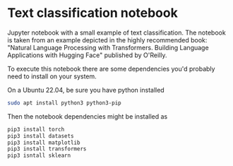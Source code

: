 # Text classification notebook
Jupyter notebook with a small example of text classification. 
The notebook is taken from an example depicted in the highly recommended book: "Natural Language Processing with Transformers. Building Language Applications with Hugging Face" published by O'Reilly. 

To execute this notebook there are some dependencies you'd probably need to install on your system. 

On a Ubuntu 22.04, be sure you have python installed

```bash
sudo apt install python3 python3-pip
```

Then the notebook dependencies might be installed as

```bash
pip3 install torch
pip3 install datasets
pip3 install matplotlib
pip3 install transformers
pip3 isntall sklearn
```

